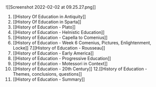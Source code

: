 

![[Screenshot 2022-02-02 at 09.25.27.png]]

1. [[History Of Education in Antiquity]]
2. [[History Of Education in Sparta]]
3. [[History of Education - Plato]]
4. [[History of Education - Helnistic Education]]
5. [[History of Education - Capella to Comenius]]
6. [[History of Education - Week 6 Comenius, Pictures, Enlightenment, Locke]]
7.[[History of Education - Rousseau]]
8. [[History of Education - Early America]]
9. [[History of Education - Progressive Education]]
10. [[History of Education - Motessori in Context]]
11. [[History of Education - 20th Century]]
12.[[History of Education - Themes, conclusions, questions]]
13. [[History of Education - Summary]]

